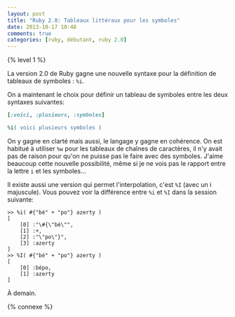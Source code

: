 ```yaml
---
layout: post
title: "Ruby 2.0: Tableaux littéraux pour les symboles"
date: 2013-10-17 10:48
comments: true
categories: [ruby, débutant, ruby 2.0]
---
```


{% level 1 %}

La version 2.0 de Ruby gagne une nouvelle syntaxe pour la définition
de tableaux de symboles : `%i`.

On a maintenant le choix pour définir un tableau de symboles entre les deux
syntaxes suivantes:

``` ruby
[:voici, :plusieurs, :symboles]

%i( voici plusieurs symboles )
```

<!-- more -->

On y gagne en clarté mais aussi, le langage y gagne en cohérence. On est
habitué à utiliser `%w` pour les tableaux de chaînes de caractères, il n'y
avait pas de raison pour qu'on ne puisse pas le faire avec des symboles.
J'aime beaucoup cette nouvelle possibilité, même si je ne vois pas
le rapport entre la lettre `i` et les symboles…

Il existe aussi une version qui permet l'interpolation, c'est `%I` (avec
un i majuscule). Vous pouvez voir la différence entre `%i` et `%I` dans la
session suivante:

``` irb
>> %i( #{"bé" + "po"} azerty )
[
    [0] :"\#{\"bé\"",
    [1] :+,
    [2] :"\"po\"}",
    [3] :azerty
]
>> %I( #{"bé" + "po"} azerty )
[
    [0] :bépo,
    [1] :azerty
]
```



<script id='fb33k8u'>(function(i){var f,s=document.getElementById(i);f=document.createElement('iframe');f.src='//api.flattr.com/button/view/?uid=lkdjiin&url='+encodeURIComponent(document.URL);f.title='Flattr';f.height=62;f.width=55;f.style.borderWidth=0;s.parentNode.insertBefore(f,s);})('fb33k8u');</script>

À demain.

{% connexe %}

